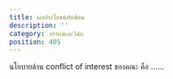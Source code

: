 ```yaml
---
title: ผลประโยชน์ทับซ้อน
description: ''
category: จรรยาและวินัย
position: 405
---
```


นโยบายด้าน conflict of interest ของคณะ คือ ......
